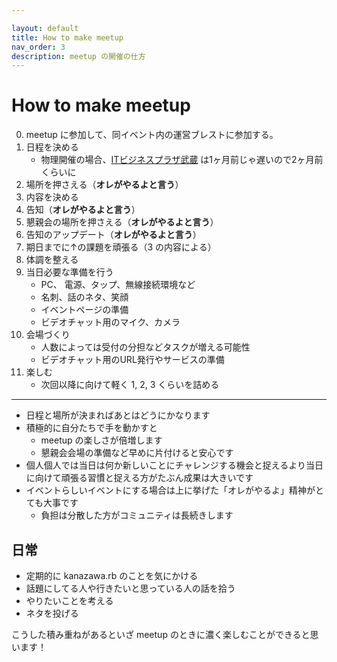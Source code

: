 ```yaml
---

layout: default
title: How to make meetup
nav_order: 3
description: meetup の開催の仕方
---
```


How to make meetup
==================

0. meetup に参加して、同イベント内の運営ブレストに参加する。
1. 日程を決める
    * 物理開催の場合、<a href="https://www.bp-musashi.jp/">ITビジネスプラザ武蔵</a> は1ヶ月前じゃ遅いので2ヶ月前くらいに
2. 場所を押さえる（<strong>オレがやるよと言う</strong>）
3. 内容を決める
4. 告知（<strong>オレがやるよと言う</strong>）
5. 懇親会の場所を押さえる（<strong>オレがやるよと言う</strong>）
6. 告知のアップデート（<strong>オレがやるよと言う</strong>）
7. 期日までに↑の課題を頑張る（3 の内容による）
8. 体調を整える
9. 当日必要な準備を行う
    * PC、 電源、タップ、無線接続環境など
    * 名刺、話のネタ、笑顔
    * イベントページの準備
    * ビデオチャット用のマイク、カメラ
10. 会場づくり
    * 人数によっては受付の分担などタスクが増える可能性
    * ビデオチャット用のURL発行やサービスの準備
11. 楽しむ
    * 次回以降に向けて軽く 1, 2, 3 くらいを詰める

----

* 日程と場所が決まればあとはどうにかなります
* 積極的に自分たちで手を動かすと
    * meetup の楽しさが倍増します
    * 懇親会会場の準備など早めに片付けると安心です
* 個人個人では当日は何か新しいことにチャレンジする機会と捉えるより当日に向けて頑張る習慣と捉える方がたぶん成果は大きいです
* イベントらしいイベントにする場合は上に挙げた「オレがやるよ」精神がとても大事です
    * 負担は分散した方がコミュニティは長続きします

日常
----

* 定期的に kanazawa.rb のことを気にかける
* 話題にしてる人や行きたいと思っている人の話を拾う
* やりたいことを考える
* ネタを投げる

こうした積み重ねがあるといざ meetup のときに濃く楽しむことができると思います！
